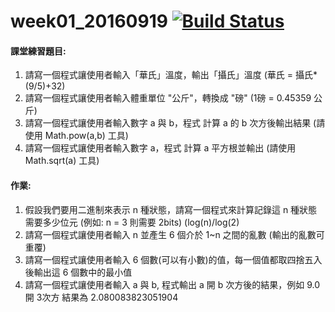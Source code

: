 # week01_20160919 [![Build Status](https://travis-ci.org/csie-asia-Java-Programming-1/week01-20160919-ChadCYB.svg?branch=master)](https://travis-ci.org/csie-asia-Java-Programming-1/week01-20160919-ChadCYB)

#### 課堂練習題目:  

1. 請寫一個程式讓使用者輸入「華氏」溫度，輸出「攝氏」溫度 (華氏 = 攝氏*(9/5)+32)
2. 請寫一個程式讓使用者輸入體重單位 "公斤"，轉換成 "磅" (1磅 = 0.45359 公斤)
3. 請寫一個程式讓使用者輸入數字 a 與 b，程式 計算 a 的 b 次方後輸出結果 (請使用 Math.pow(a,b) 工具)
4. 請寫一個程式讓使用者輸入數字 a，程式 計算 a 平方根並輸出 (請使用 Math.sqrt(a) 工具)

#### 作業:

1. 假設我們要用二進制來表示 n 種狀態，請寫一個程式來計算記錄這 n 種狀態需要多少位元 (例如: n = 3 則需要 2bits)  (log(n)/log(2)
2. 請寫一個程式讓使用者輸入 n 並產生 6 個介於 1~n 之間的亂數 (輸出的亂數可重覆)
3. 請寫一個程式讓使用者輸入 6 個數(可以有小數)的值，每一個值都取四捨五入後輸出這 6 個數中的最小值
4. 請寫一個程式讓使用者輸入 a 與 b, 程式輸出 a 開 b 次方後的結果，例如 9.0 開 3次方 結果為 2.080083823051904
